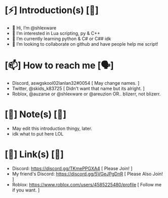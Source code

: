 # [⚡] Introduction(s) [👋]
- 👋 Hi, I’m @shlexware
- 👀 I’m interested in Lua scripting, py & C++
- 🌱 I’m currently learning python & C# or C## idk
- 💞️ I’m looking to collaborate on github and have people help me script!

# [📫] How to reach me [🗣]

- Discord, aswgskool02lanlan32#0054 [ May change names. ]
- Twitter, @skids_k83725 [ Didn't want that name but its alright. ]
- Roblox, @auzarse or @shIexware or @areuzion OR.. bIizerr, not blizerr.

# [📜] Note(s) [📜]

- May edit this introduction thingy, later.
- idk what to put here LOL

# [🔗] Link(s) [🔗]

- Discord: https://discord.gg/TKmePPGXA4 [ Please Join! ]
- My friend's Discord: https://discord.gg/5VGeJPgDnR [ Please Also Join! ]
- Roblox: https://www.roblox.com/users/4585225480/profile [ Follow me if you want. ]
